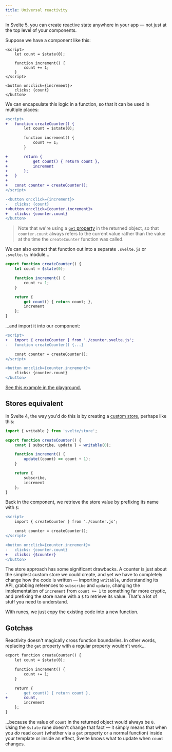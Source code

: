 ```yaml
---
title: Universal reactivity
---
```


In Svelte 5, you can create reactive state anywhere in your app — not just at the top level of your components.

Suppose we have a component like this:

```svelte
<script>
	let count = $state(0);

	function increment() {
		count += 1;
	}
</script>

<button on:click={increment}>
	clicks: {count}
</button>
```

We can encapsulate this logic in a function, so that it can be used in multiple places:

```diff
<script>
+	function createCounter() {
		let count = $state(0);

		function increment() {
			count += 1;
		}

+		return {
+			get count() { return count },
+			increment
+		};
+	}
+
+	const counter = createCounter();
</script>

-<button on:click={increment}>
-	clicks: {count}
+<button on:click={counter.increment}>
+	clicks: {counter.count}
</button>
```

> Note that we're using a [`get` property](https://developer.mozilla.org/en-US/docs/Web/JavaScript/Reference/Functions/get) in the returned object, so that `counter.count` always refers to the current value rather than the value at the time the `createCounter` function was called.

We can also extract that function out into a separate `.svelte.js` or `.svelte.ts` module...

```js
export function createCounter() {
	let count = $state(0);

	function increment() {
		count += 1;
	}

	return {
		get count() { return count; },
		increment
	};
}
```

...and import it into our component:

```diff
<script>
+	import { createCounter } from './counter.svelte.js';
-	function createCounter() {...}

	const counter = createCounter();
</script>

<button on:click={counter.increment}>
	clicks: {counter.count}
</button>
```

[See this example in the playground.](/#H4sIAAAAAAAACmVQ0U7DMAz8FStC2iaqDl67dhLiMxgPI3NRRutUiYNAVf6dJG1TBk-W7bvznUfRqg6tqF5GQeceRSWehkEUgr-H2NhP7BhDb7UzMk5qK40a-HiiE6t-0IZhBGnwzPisHTEa8NAa3cOm3MtpUk4y5dVuDoEXmFKTZZjX0NwKbHcBVe_XQ1S_OWZNoKmSnZIfzbgoKwrUHol9cpS2toK8T9VHuUniGLL0-qJahRdRsXHoixz91u76hav9_QH8SqlbR5JVMPXHO4zRSIdzvBDuznIAbB92c_jMzOYXVnxM5Nw38BjB0XksBtkZWjDvi_ZKy5A0P0xDX0w1n0mKYen_P-HV_wBwv1jcCwIAAA==)

## Stores equivalent

In Svelte 4, the way you'd do this is by creating a [custom store](https://learn.svelte.dev/tutorial/custom-stores), perhaps like this:

```js
import { writable } from 'svelte/store';

export function createCounter() {
	const { subscribe, update } = writable(0);

	function increment() {
		update((count) => count + 1);
	}

	return {
		subscribe,
		increment
	};
}
```

Back in the component, we retrieve the store value by prefixing its name with `$`:

```diff
<script>
	import { createCounter } from './counter.js';

	const counter = createCounter();
</script>

<button on:click={counter.increment}>
-	clicks: {counter.count}
+	clicks: {$counter}
</button>
```

The store approach has some significant drawbacks. A counter is just about the simplest custom store we could create, and yet we have to completely change how the code is written — importing `writable`, understanding its API, grabbing references to `subscribe` and `update`, changing the implementation of `increment` from `count += 1` to something far more cryptic, and prefixing the store name with a `$` to retrieve its value. That's a lot of stuff you need to understand.

With runes, we just copy the existing code into a new function.

## Gotchas

Reactivity doesn't magically cross function boundaries. In other words, replacing the `get` property with a regular property wouldn't work...

```diff
export function createCounter() {
	let count = $state(0);

	function increment() {
		count += 1;
	}

	return {
-		get count() { return count },
+		count,
		increment
	};
}
```

...because the value of `count` in the returned object would always be `0`. Using the `$state` rune doesn't change that fact — it simply means that when you _do_ read `count` (whether via a `get` property or a normal function) inside your template or inside an effect, Svelte knows what to update when `count` changes.
